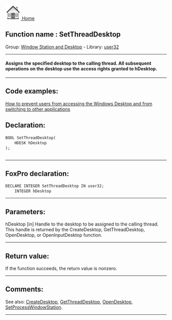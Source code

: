 [<img src="../../images/home.png"> Home ](https://github.com/VFPX/Win32API)  

## Function name : SetThreadDesktop
Group: [Window Station and Desktop](../../functions_group.md#Window_Station_and_Desktop)  -  Library: [user32](../../Libraries.md#user32)  
***  


#### Assigns the specified desktop to the calling thread. All subsequent operations on the desktop use the access rights granted to hDesktop.
***  


## Code examples:
[How to prevent users from accessing the Windows Desktop and from switching to other applications](../../samples/sample_492.md)  

## Declaration:
```foxpro  
BOOL SetThreadDesktop(
	HDESK hDesktop
);
  
```  
***  


## FoxPro declaration:
```foxpro  
DECLARE INTEGER SetThreadDesktop IN user32;
	INTEGER hDesktop  
```  
***  


## Parameters:
hDesktop 
[in] Handle to the desktop to be assigned to the calling thread. This handle is returned by the CreateDesktop, GetThreadDesktop, OpenDesktop, or OpenInputDesktop function.  
***  


## Return value:
If the function succeeds, the return value is nonzero.  
***  


## Comments:
See also: [CreateDesktop](../user32/CreateDesktop.md), [GetThreadDesktop](../user32/GetThreadDesktop.md), [OpenDesktop](../user32/OpenDesktop.md), [SetProcessWindowStation](..//SetProcessWindowStation.md).  
  
***  

